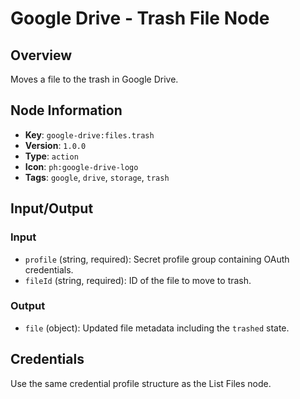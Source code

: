 # Google Drive - Trash File Node

## Overview
Moves a file to the trash in Google Drive.

## Node Information
- **Key**: `google-drive:files.trash`
- **Version**: `1.0.0`
- **Type**: `action`
- **Icon**: `ph:google-drive-logo`
- **Tags**: `google`, `drive`, `storage`, `trash`

## Input/Output
### Input
- `profile` (string, required): Secret profile group containing OAuth credentials.
- `fileId` (string, required): ID of the file to move to trash.

### Output
- `file` (object): Updated file metadata including the `trashed` state.

## Credentials
Use the same credential profile structure as the List Files node.
